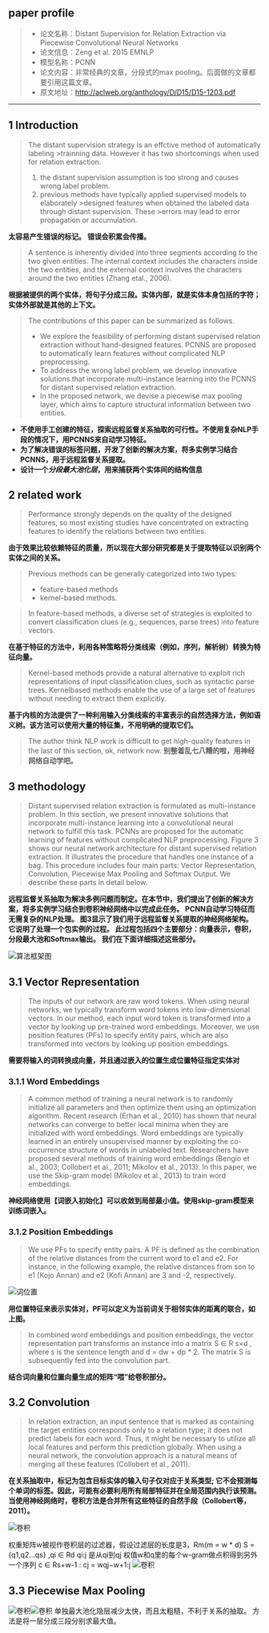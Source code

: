 ## paper profile
>- 论文名称：Distant Supervision for Relation Extraction via Piecewise Convolutional Neural Networks
>- 论文信息：Zeng et al. 2015 EMNLP
>- 模型名称：PCNN
>- 论文内容：非常经典的文章，分段式的max pooling。后面做的文章都要引用这篇文章。
>- 原文地址：http://aclweb.org/anthology/D/D15/D15-1203.pdf
___
## 1 Introduction  
>The distant supervision strategy is an effctive method of automatically labeling >trainning data. However it has two shortcomings when used for relation extraction.
>  1. the distant supervision assumption is too strong and causes wrong label problem.
>  2. previous methods have typically applied supervised models to elaborately >designed features when obtained the labeled data through distant supervision. These >errors may lead to error propagation or accumulation.  

  **太容易产生错误的标记。**
  **错误会积累会传播。**

>A sentence is inherently divided into three segments according to the two given entities. The internal context includes the characters inside
the two entities, and the external context involves the characters around the two entities (Zhang etal., 2006).

**根据被提供的两个实体，将句子分成三段。实体内部，就是实体本身包括的字符；实体外部就是其他的上下文。**

>The contributions of this paper can be summarized as follows.  
>  - We explore the feasibility of performing distant supervised relation extraction without hand-designed features. PCNNS are proposed to automatically learn features without complicated NLP preprocessing.
>  - To address the wrong label problem, we develop innovative solutions that incorporate multi-instance learning into the PCNNS for distant supervised relation extraction.
>  - In the proposed network, we devise a piecewise max pooling layer, which aims to capture structural information between two entities.

- **不使用手工创建的特征，探索远程监督关系抽取的可行性。不使用复杂NLP手段的情况下，用PCNNS来自动学习特征。**
- **为了解决错误的标签问题，开发了创新的解决方案，将多实例学习结合PCNNS，用于远程监督关系提取。**
- **设计一个*分段最大池化层*，用来捕获两个实体间的结构信息**

## 2  related work

>Performance strongly depends on the quality of the designed features, so most existing studies have concentrated on extracting features to identify the relations between two entities.

**由于效果比较依赖特征的质量，所以现在大部分研究都是关于提取特征以识别两个实体之间的关系。**

>Previous methods can be generally categorized into two types:
>  - feature-based methods
>  - kernel-based methods.

>In feature-based methods, a diverse set of strategies is exploited to convert classification clues (e.g., sequences, parse trees) into feature vectors.

**在基于特征的方法中，利用各种策略将分类线索（例如，序列，解析树）转换为特征向量。**

>Kernel-based methods provide a natural alternative to exploit rich representations of input classification clues, such as syntactic parse trees. Kernelbased methods enable the use of a large set of features without needing to extract them explicitly.

**基于内核的方法提供了一种利用输入分类线索的丰富表示的自然选择方法，例如语义树。该方法可以使用大量的特征集，不用明确的提取它们。**

>The author think NLP work is difficult to get high-quality features in the last of this section, ok, network now.
**别整着乱七八糟的啦，用神经网络自动学吧。**

## 3  methodology
>Distant supervised relation extraction is formulated as multi-instance problem. In this section, we present innovative solutions that incorporate multi-instance learning into a convolutional neural network to fulfill this task. PCNNs are proposed for the automatic learning of features without complicated NLP preprocessing. Figure 3 shows our neural network architecture for distant supervised relation extraction. It illustrates the procedure that handles one instance of a bag. This procedure includes four main parts: Vector Representation, Convolution, Piecewise Max Pooling and Softmax Output. We describe these parts in detail below.

**远程监督关系抽取为解决多例问题而制定。在本节中，我们提出了创新的解决方案，将多实例学习结合到卷积神经网络中以完成此任务。 PCNN自动学习特征而无需复杂的NLP处理。 图3显示了我们用于远程监督关系提取的神经网络架构。 它说明了处理一个包实例的过程。 此过程包括四个主要部分：向量表示，卷积，分段最大池和Softmax输出。 我们在下面详细描述这些部分。**

![算法框架图](img/paper_01_01.png)
## 3.1  Vector Representation

>The inputs of our network are raw word tokens. When using neural networks, we typically transform word tokens into low-dimensional vectors. In our method, each input word token is transformed into a vector by looking up pre-trained word embeddings. Moreover, we use position features (PFs) to specify entity pairs, which are also transformed into vectors by looking up position embeddings.

**需要将输入的词转换成向量，并且通过嵌入的位置生成位置特征指定实体对**

### 3.1.1 Word Embeddings
>A common method of training a neural network is to randomly initialize all parameters and then optimize them using an optimization algorithm. Recent research (Erhan et al., 2010) has shown that neural networks can converge to better local minima when they are initialized with word embeddings. Word embeddings are typically learned in an entirely unsupervised manner by exploiting the co-occurrence structure of words in unlabeled text. Researchers have proposed several methods of training word embeddings (Bengio et al., 2003; Collobert et al., 2011; Mikolov et al., 2013). In this paper, we use the Skip-gram model (Mikolov et al., 2013) to train word embeddings.

**神经网络使用【词嵌入初始化】可以收敛到局部最小值。使用skip-gram模型来训练词嵌入。**

### 3.1.2  Position Embeddings
>We use PFs to specify entity pairs. A PF is defined as the combination of the relative distances from the current word to e1 and e2. For instance, in the following example, the relative distances from son to e1 (Kojo Annan) and e2 (Kofi Annan) are 3 and -2, respectively.

![词位置](img/paper_01_positionEmbedding.png)

**用位置特征来表示实体对，PF可以定义为当前词关于相邻实体的距离的联合，如上图。**

>In combined word embeddings and position embeddings, the vector representation part transforms an instance into a matrix S ∈ R s×d , where s is the sentence length and d = dw + dp * 2. The matrix S is subsequently fed into the convolution part.

**结合词向量和位置向量生成的矩阵“喂”给卷积部分。**

## 3.2 Convolution

>In relation extraction, an input sentence that is marked as containing the target entities corresponds only to a relation type; it does not predict labels for each word. Thus, it might be necessary to utilize all local features and perform this prediction globally. When using a neural network, the convolution approach is a natural means of merging all these features (Collobert et al., 2011).

**在关系抽取中，标记为包含目标实体的输入句子仅对应于关系类型; 它不会预测每个单词的标签。因此，可能有必要利用所有局部特征并在全局范围内执行该预测。 当使用神经网络时，卷积方法是合并所有这些特征的自然手段（Collobert等，2011）。**

![卷积](img/paper_01_convolution.png)

权重矩阵w被视作卷积层的过滤器，假设过滤层的长度是3，Rm(m = w * d)
S = {q1,q2...qs}  ,qi ∈ Rd
qi:j 是从qi到qj
权值w和q里的每个w-gram做点积得到另外一个序列 c ∈ Rs+w-1  :  cj = wqj−w+1:j
![卷积](img/paper_01_c2.png)

## 3.3 Piecewise Max Pooling

![卷积](img/paper_01_piecewiseMaxPooling.png)![卷积](img/paper_01_threeSegments.png)
单独最大池化隐层减少太快，而且太粗糙，不利于关系的抽取。
方法是将一层分成三段分别求最大值。
